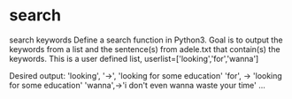 # search
search keywords
Define a search function in Python3. Goal is to output the keywords from a list and the sentence(s) from adele.txt that contain(s) the keywords.
This is a user defined list, userlist=['looking','for','wanna']

Desired output:
    'looking', '->', 'looking for some education'
    'for', -> 'looking for some education'
    'wanna',->'i don't even wanna waste your time'
    ...
